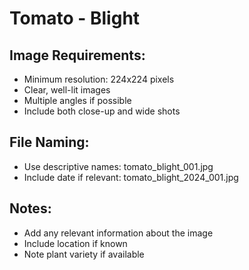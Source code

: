 # Tomato - Blight

## Image Requirements:
- Minimum resolution: 224x224 pixels
- Clear, well-lit images
- Multiple angles if possible
- Include both close-up and wide shots

## File Naming:
- Use descriptive names: tomato_blight_001.jpg
- Include date if relevant: tomato_blight_2024_001.jpg

## Notes:
- Add any relevant information about the image
- Include location if known
- Note plant variety if available

